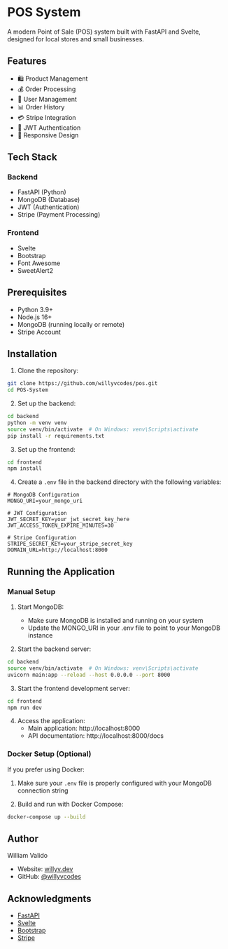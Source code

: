 # POS System

A modern Point of Sale (POS) system built with FastAPI and Svelte, designed for local stores and small businesses.

## Features

- 🛍️ Product Management
- 💰 Order Processing
- 👥 User Management
- 📊 Order History
- 💳 Stripe Integration
- 🔐 JWT Authentication
- 📱 Responsive Design

## Tech Stack

### Backend
- FastAPI (Python)
- MongoDB (Database)
- JWT (Authentication)
- Stripe (Payment Processing)

### Frontend
- Svelte
- Bootstrap
- Font Awesome
- SweetAlert2

## Prerequisites

- Python 3.9+
- Node.js 16+
- MongoDB (running locally or remote)
- Stripe Account

## Installation

1. Clone the repository:
```bash
git clone https://github.com/willyvcodes/pos.git
cd POS-System
```

2. Set up the backend:
```bash
cd backend
python -m venv venv
source venv/bin/activate  # On Windows: venv\Scripts\activate
pip install -r requirements.txt
```

3. Set up the frontend:
```bash
cd frontend
npm install
```

4. Create a `.env` file in the backend directory with the following variables:
```env
# MongoDB Configuration
MONGO_URI=your_mongo_uri

# JWT Configuration
JWT_SECRET_KEY=your_jwt_secret_key_here
JWT_ACCESS_TOKEN_EXPIRE_MINUTES=30

# Stripe Configuration
STRIPE_SECRET_KEY=your_stripe_secret_key
DOMAIN_URL=http://localhost:8000
```

## Running the Application

### Manual Setup

1. Start MongoDB:
   - Make sure MongoDB is installed and running on your system
   - Update the MONGO_URI in your .env file to point to your MongoDB instance

2. Start the backend server:
```bash
cd backend
source venv/bin/activate  # On Windows: venv\Scripts\activate
uvicorn main:app --reload --host 0.0.0.0 --port 8000
```

3. Start the frontend development server:
```bash
cd frontend
npm run dev
```

4. Access the application:
   - Main application: http://localhost:8000
   - API documentation: http://localhost:8000/docs

### Docker Setup (Optional)

If you prefer using Docker:

1. Make sure your `.env` file is properly configured with your MongoDB connection string

2. Build and run with Docker Compose:
```bash
docker-compose up --build
```

## Author

William Valido
- Website: [willyv.dev](https://willyv.dev)
- GitHub: [@willyvcodes](https://github.com/willyvcodes)

## Acknowledgments

- [FastAPI](https://fastapi.tiangolo.com/)
- [Svelte](https://svelte.dev/)
- [Bootstrap](https://getbootstrap.com/)
- [Stripe](https://stripe.com/)
